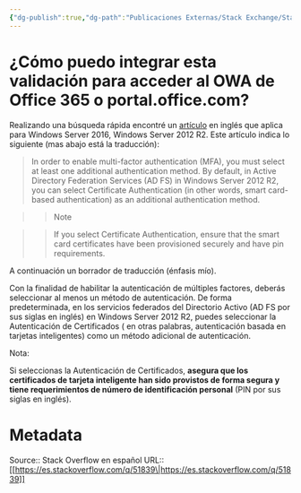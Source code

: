```yaml
---
{"dg-publish":true,"dg-path":"Publicaciones Externas/Stack Exchange/Stack Overflow en español/es.stackoverflow.com-51839.md","permalink":"/publicaciones-externas/stack-exchange/stack-overflow-en-espanol/es-stackoverflow-com-51839/","title":"¿Cómo puedo integrar esta validación para acceder al OWA de Office 365 o portal.office.com?","hide":true,"noteIcon":"\"0\"","created":"2024-04-03T12:49:10.759-06:00","updated":"2024-04-05T16:43:49.186-06:00"}
---
```


# ¿Cómo puedo integrar esta validación para acceder al OWA de Office 365 o portal.office.com?

Realizando una búsqueda rápida encontré un [artículo][1] en inglés que aplica para Windows Server 2016, Windows Server 2012 R2. Este artículo indica lo siguiente (mas abajo está la traducción):


>In order to enable multi-factor authentication (MFA), you must select at least one additional authentication method. By default, in Active Directory Federation Services (AD FS) in Windows Server 2012 R2, you can select Certificate Authentication (in other words, smart card-based authentication) as an additional authentication method.

> >Note

> >If you select Certificate Authentication, ensure that the smart card certificates have been provisioned securely and have pin requirements.

A continuación un borrador de traducción (énfasis mío).

Con la finalidad de habilitar la autenticación de múltiples factores, deberás seleccionar al menos un método de autenticación. De forma predeterminada, en los servicios federados del Directorio Activo (AD FS por sus siglas en inglés) en Windows Server 2012 R2, puedes seleccionar la Autenticación de Certificados ( en otras palabras, autenticación basada en tarjetas inteligentes) como un método adicional de autenticación.

Nota:

Si seleccionas la Autenticación de Certificados, **asegura que los certificados de tarjeta inteligente han sido provistos de forma segura y tiene requerimientos de número de identificación personal** (PIN por sus siglas en inglés).

  [1]: https://technet.microsoft.com/en-us/windows-server-docs/identity/ad-fs/operations/configure-additional-authentication-methods-for-ad-fs

# Metadata
Source:: Stack Overflow en español
URL:: [[https://es.stackoverflow.com/q/51839\|https://es.stackoverflow.com/q/51839]]

